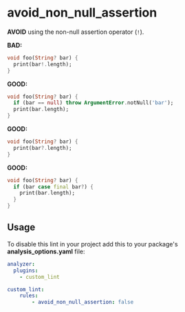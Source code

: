 # avoid_non_null_assertion

**AVOID** using the non-null assertion operator (`!`).

**BAD:**
```dart
void foo(String? bar) {
  print(bar!.length);
}
```

**GOOD:**
```dart
void foo(String? bar) {
  if (bar == null) throw ArgumentError.notNull('bar');
  print(bar.length);
}
```

**GOOD:**
```dart
void foo(String? bar) {
  print(bar?.length);
}
```

**GOOD:**
```dart
void foo(String? bar) {
  if (bar case final bar?) {
    print(bar.length);
  }
}
```

## Usage

To disable this lint in your project add this to your package's **analysis_options.yaml** file:

```yaml
analyzer:
  plugins:
    - custom_lint

custom_lint:
    rules:
        - avoid_non_null_assertion: false